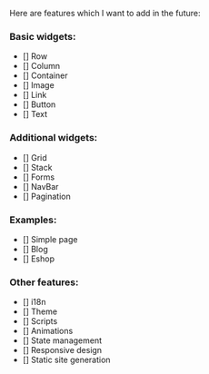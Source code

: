 Here are features which I want to add in the future:

### Basic widgets:
- [] Row
- [] Column
- [] Container
- [] Image
- [] Link
- [] Button
- [] Text

### Additional widgets:
- [] Grid
- [] Stack
- [] Forms
- [] NavBar
- [] Pagination

### Examples:
- [] Simple page
- [] Blog
- [] Eshop

### Other features:
- [] i18n
- [] Theme
- [] Scripts
- [] Animations
- [] State management
- [] Responsive design
- [] Static site generation
